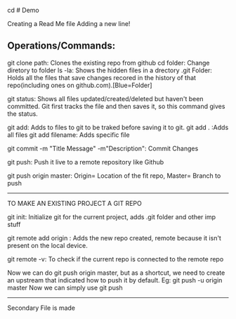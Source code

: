 cd # Demo

Creating a Read Me file
Adding a new line!

## Operations/Commands:

git clone path: Clones the existing repo from github
cd folder: Change diretory to folder
ls -la: Shows the hidden files in a drectory
.git Folder: Holds all the files  that save changes recored in the history of that repo(including ones on github.com).[Blue=Folder]

git status: Shows all files updated/created/deleted but haven't been committed. Git first tracks the file and then saves it, so this command gives the status.

git add: Adds to files to git to be traked before saving it to git.
    git add . :Adds all files
    git add filename: Adds specific file

git commit -m "Title Message" -m"Description": Commit Changes

git push: Push it live to a remote repository like Github

git push origin master: Origin= Location of the fit repo, Master= Branch to push

-------------------------------------------------------------------
TO MAKE AN EXISTING PROJECT A GIT REPO

git init: Initialize git for the current project, adds .git folder and other imp stuff

git remote add origin <url>: Adds the new repo created, remote because it isn't present on the local device.

git remote -v: To check if the current repo is connected to the remote repo

Now we can do git push origin master, but as a shortcut, we need to create an upstream that indicated how to push it by default.
Eg: git push -u origin master
Now we can simply use git push

------------------------------------

Secondary File is made